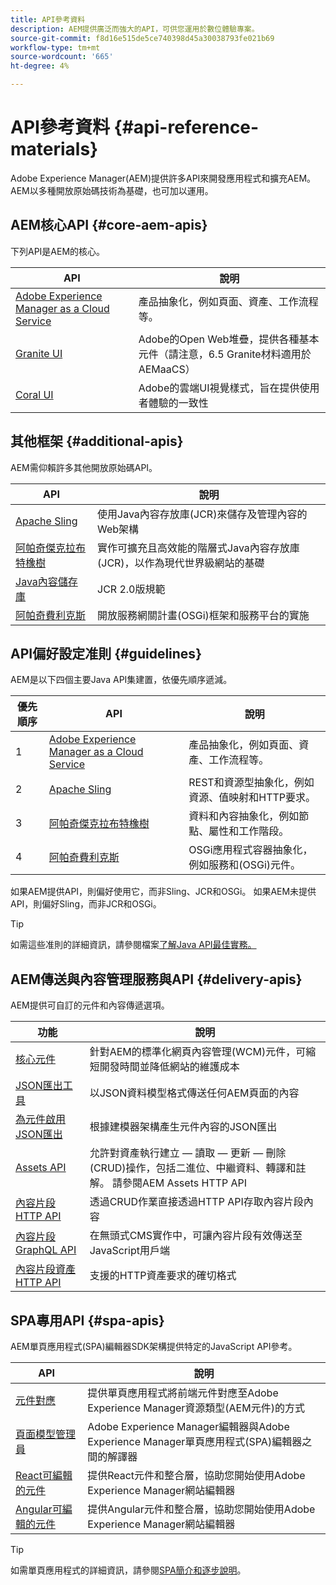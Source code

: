```yaml
---
title: API參考資料
description: AEM提供廣泛而強大的API，可供您運用於數位體驗專案。
source-git-commit: f8d16e515de5ce740398d45a30038793fe021b69
workflow-type: tm+mt
source-wordcount: '665'
ht-degree: 4%

---
```


# API參考資料 {#api-reference-materials}

Adobe Experience Manager(AEM)提供許多API來開發應用程式和擴充AEM。 AEM以多種開放原始碼技術為基礎，也可加以運用。

## AEM核心API {#core-aem-apis}

下列API是AEM的核心。

| API | 說明 |
|---|---|
| [Adobe Experience Manager as a Cloud Service ](https://docs.adobe.com/content/help/en/experience-manager-cloud-service-javadoc/index.html) | 產品抽象化，例如頁面、資產、工作流程等。 |
| [Granite UI](https://helpx.adobe.com/experience-manager/6-5/sites/developing/using/reference-materials/granite-ui/api/jcr_root/libs/granite/ui/index.html#) | Adobe的Open Web堆疊，提供各種基本元件（請注意，6.5 Granite材料適用於AEMaaCS） |
| [Coral UI](https://opensource.adobe.com/coral-spectrum/documentation/) | Adobe的雲端UI視覺樣式，旨在提供使用者體驗的一致性 |

<!---
|Editor core JavaScript API reference|Provides all the base objects and concepts to support authoring of content resources|
--->

## 其他框架 {#additional-apis}

AEM需仰賴許多其他開放原始碼API。

| API | 說明 |
|---|---|
| [Apache Sling](https://sling.apache.org/apidocs/sling11/) | 使用Java內容存放庫(JCR)來儲存及管理內容的Web架構 |
| [阿帕奇傑克拉布特橡樹](http://jackrabbit.apache.org/oak/docs/oak_api/overview.html) | 實作可擴充且高效能的階層式Java內容存放庫(JCR)，以作為現代世界級網站的基礎 |
| [Java內容儲存庫](https://docs.adobe.com/content/docs/en/spec/javax.jcr/javadocs/jcr-2.0/index.html) | JCR 2.0版規範 |
| [阿帕奇費利克斯](https://felix.apache.org) | 開放服務網關計畫(OSGi)框架和服務平台的實施 |

## API偏好設定准則 {#guidelines}

AEM是以下四個主要Java API集建置，依優先順序遞減。

| 優先順序 | API | 說明 |
|---|---|---|
| 1 | [Adobe Experience Manager as a Cloud Service ](https://docs.adobe.com/content/help/en/experience-manager-cloud-service-javadoc/index.html) | 產品抽象化，例如頁面、資產、工作流程等。 |
| 2 | [Apache Sling](https://sling.apache.org/apidocs/sling11/) | REST和資源型抽象化，例如資源、值映射和HTTP要求。 |
| 3 | [阿帕奇傑克拉布特橡樹](http://jackrabbit.apache.org/oak/docs/oak_api/overview.html) | 資料和內容抽象化，例如節點、屬性和工作階段。 |
| 4 | [阿帕奇費利克斯](https://felix.apache.org/) | OSGi應用程式容器抽象化，例如服務和(OSGi)元件。 |

如果AEM提供API，則偏好使用它，而非Sling、JCR和OSGi。 如果AEM未提供API，則偏好Sling，而非JCR和OSGi。

>[!TIP]
>
>如需這些准則的詳細資訊，請參閱檔案[了解Java API最佳實務。](https://experienceleague.adobe.com/docs/experience-manager-learn/foundation/development/understand-java-api-best-practices.html)

## AEM傳送與內容管理服務與API {#delivery-apis}

AEM提供可自訂的元件和內容傳遞選項。

| 功能 | 說明 |
|---|---|
| [核心元件](https://experienceleague.adobe.com/docs/experience-manager-core-components/using/introduction.html?lang=zh-Hant) | 針對AEM的標準化網頁內容管理(WCM)元件，可縮短開發時間並降低網站的維護成本 |
| [JSON匯出工具](/help/implementing/developing/components/json-exporter.md) | 以JSON資料模型格式傳送任何AEM頁面的內容 |
| [為元件啟用JSON匯出](/help/implementing/developing/components/enabling-json-exporter.md) | 根據建模器架構產生元件內容的JSON匯出 |
| [Assets API](/help/assets/mac-api-assets.md) | 允許對資產執行建立 — 讀取 — 更新 — 刪除(CRUD)操作，包括二進位、中繼資料、轉譯和註解。 請參閱AEM Assets HTTP API |
| [內容片段HTTP API](/help/assets/content-fragments/assets-api-content-fragments.md) | 透過CRUD作業直接透過HTTP API存取內容片段內容 |
| [內容片段GraphQL API](/help/assets/content-fragments/graphql-api-content-fragments.md) | 在無頭式CMS實作中，可讓內容片段有效傳送至JavaScript用戶端 |
| [內容片段資產HTTP API](https://experienceleague.adobe.com/docs/experience-manager-cloud-service/assets/admin/mac-api-assets.html) | 支援的HTTP資產要求的確切格式 |

## SPA專用API {#spa-apis}

AEM單頁應用程式(SPA)編輯器SDK架構提供特定的JavaScript API參考。

| API | 說明 |
|---|---|
| [元件對應](https://www.npmjs.com/package/@adobe/aem-spa-component-mapping) | 提供單頁應用程式將前端元件對應至Adobe Experience Manager資源類型(AEM元件)的方式 |
| [頁面模型管理員](https://www.npmjs.com/package/@adobe/aem-spa-page-model-manager) | Adobe Experience Manager編輯器與Adobe Experience Manager單頁應用程式(SPA)編輯器之間的解譯器 |
| [React可編輯的元件](https://www.npmjs.com/package/@adobe/aem-react-editable-components) | 提供React元件和整合層，協助您開始使用Adobe Experience Manager網站編輯器 |
| [Angular可編輯的元件](https://www.npmjs.com/package/@adobe/aem-angular-editable-components) | 提供Angular元件和整合層，協助您開始使用Adobe Experience Manager網站編輯器 |

>[!TIP]
>
>如需單頁應用程式的詳細資訊，請參閱[SPA簡介和逐步說明](/help/implementing/developing/hybrid/introduction.md)。
